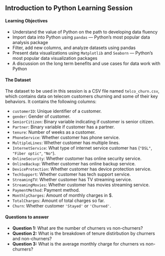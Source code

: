 


## **Introduction to Python Learning Session**


#### **Learning Objectives**

- Understand the value of Python on the path to developing data fluency
- Import data into Python using `pandas` — Python’s most popular data analysis package
- Filter, add new columns, and analyze datasets using pandas
- Present data visualizations using `Matplotlib` and `Seaborn` — Python’s most popular data visualization
packages
- A discussion on the long term benefits and use cases for data work with Python

#### **The Dataset**

The dataset to be used in this session is a CSV file named `telco_churn.csv`, which contains data on telecom customers churning and some of their key behaviors. It contains the following columns:


- `customerID`: Unique identifier of a customer.
- `gender`: Gender of customer.
- `SeniorCitizen`: Binary variable indicating if customer is senior citizen.
- `Partner`: Binary variable if customer has a partner.
- `tenure`: Number of weeks as a customer.
- `PhoneService`: Whether customer has phone service.
- `MultipleLines`: Whether customer has multiple lines.
- `InternetService`: What type of internet service customer has (`"DSL"`, `"Fiber optic"`, `"No"`).
- `OnlineSecurity`: Whether customer has online security service.
- `OnlineBackup`: Whether customer has online backup service.
- `DeviceProtection`: Whether customer has device protection service.
- `TechSupport`: Whether customer has tech support service.
- `StreamingTV`: Whether customer has TV streaming service.
- `StreamingMovies`: Whether customer has movies streaming service.
- `PaymentMethod`: Payment method.
- `MonthlyCharges`: Amount of monthly charges in $.
- `TotalCharges`: Amount of total charges so far.
- `Churn`: Whether customer `'Stayed'` or `'Churned'`.


#### **Questions to answer**

- **Question 1:** What are the number of churners vs non-churners?
- **Question 2:** What is the breakdown of tenure distirbution by churners and non-churners?
- **Question 3:** What is the average monthly charge for churners vs non-churners?
